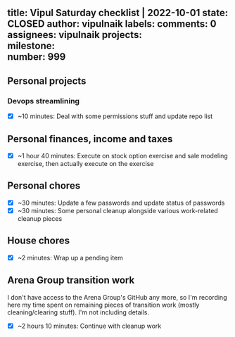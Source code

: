 title:	Vipul Saturday checklist | 2022-10-01
state:	CLOSED
author:	vipulnaik
labels:	
comments:	0
assignees:	vipulnaik
projects:	
milestone:	
number:	999
--
## Personal projects

### Devops streamlining

- [x] ~10 minutes: Deal with some permissions stuff and update repo list

## Personal finances, income and taxes

- [x] ~1 hour 40 minutes: Execute on stock option exercise and sale modeling exercise, then actually execute on the exercise

## Personal chores

- [x] ~30 minutes: Update a few passwords and update status of passwords
- [x] ~30 minutes: Some personal cleanup alongside various work-related cleanup pieces

## House chores

- [x] ~2 minutes: Wrap up a pending item

## Arena Group transition work

I don't have access to the Arena Group's GitHub any more, so I'm recording here my time spent on remaining pieces of transition work (mostly cleaning/clearing stuff). I'm not including details.

- [x] ~2 hours 10 minutes: Continue with cleanup work
